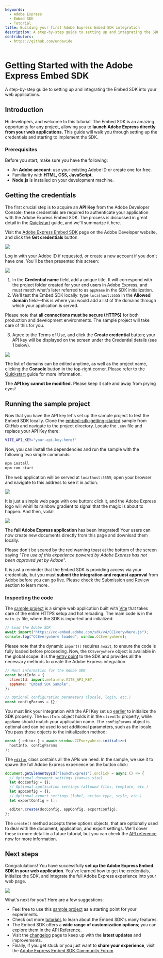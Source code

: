 ```yaml
---
keywords:
  - Adobe Express
  - Embed SDK
  - Tutorial
title: Building your first Adobe Express Embed SDK integration
description: A step-by-step guide to setting up and integrating the SDK into your web application.
contributors:
  - https://github.com/undavide
---
```


# Getting Started with the Adobe Express Embed SDK

A step-by-step guide to setting up and integrating the Embed SDK into your web applications.

<!-- **TODO**: add a video, Hamza-style. -->

## Introduction

Hi developers, and welcome to this tutorial! The Embed SDK is an amazing opportunity for any project, allowing you to **launch Adobe Express directly from your web applications.** This guide will walk you through setting up the credentials and starting to implement the SDK.

### Prerequisites

Before you start, make sure you have the following:

- An **Adobe account**: use your existing Adobe ID or create one for free.
- Familiarity with **HTML, CSS, JavaScript**.
- **Node.js** is installed on your development machine.

## Getting the credentials

The first crucial step is to acquire an **API Key** from the Adobe Developer Console; these credentials are required to authenticate your application with the Adobe Express Embed SDK. The process is discussed in great detail in the [Quickstart](../quickstart/index.md) guide, and we'll summarize it here.

Visit the [Adobe Express Embed SDK](https://developer.adobe.com/express/embed-sdk/) page on the Adobe Developer website, and click the **Get credentials** button.

![](../images/quickstart_home.png)

Log in with your Adobe ID if requested, or create a new account if you don't have one. You'll be then presented this screen:

![](../images/quickstart_credentials.png)

1. In the **Credential name** field, add a unique title. It will correspond with the project folder created for your end users in Adobe Express, and must match what's later referred to as `appName` in the SDK initialization.
2. We'll test the Embed SDK locally: type `localhost:5555` in the **Allowed domain** field—this is where you would add a list of the domains through which your application is served.

<!-- Warning Alert -->
<InlineAlert variant="warning" slots="text1" />

Please note that **all connections must be secure (HTTPS)** for both production and development environments. The sample project will take care of this for you.

3. Agree to the Terms of Use, and click the **Create credential** button; your API key will be displayed on the screen under the Credential details (see 1 below).

![](../images/quickstart_credentials-complete.png)

The list of domains can be edited anytime, as well as the project name, clicking the **Console** button in the top-right corner. Please refer to the [Quickstart](../quickstart/index.md#step-1-get-an-api-key) guide for more information.

<InlineAlert variant="info" slots="text1" />

The **API key cannot be modified.** Please keep it safe and away from prying eyes!

## Running the sample project

Now that you have the API key let's set up the sample project to test the Embed SDK locally. Clone the [embed-sdk-getting-started](https://github.com/AdobeDocs/embed-sdk-samples/tree/main/code-samples/tutorials/embed-sdk-getting-started) sample from GitHub and navigate to the project directory. Locate the `.env` file and replace your API Key there:

```bash
VITE_API_KEY="your-api-key-here!"
```

Now, you can install the dependencies and run the sample with the following two simple commands:

```bash
npm install
npm run start
```

The web application will be served at `localhost:5555`; open your browser and navigate to this address to see it in action.

![](./images/gettingstarted_app.png)

It is just a simple web page with one button: click it, and the Adobe Express logo will whirl its rainbow gradient to signal that the magic is about to happen. And then, voilà!

![](./images/gettingstarted_integration.png)

The **full Adobe Express application** has been integrated! Your users can now create new documents directly from this page and download them locally.

<!-- Info Alert -->
<InlineAlert variant="info" slots="text1, text2" />

Please don't be scared by the red warning toast at the bottom of the screen saying _"The use of this experience powered by Adobe Express has not been approved yet by Adobe"_.

It is just a reminder that the Embed SDK is providing access via your credentials, but you must **submit the integration and request approval** from Adobe before you can go live. Please check the [Submission and Review](../review/) section to learn more.

### Inspecting the code

The [sample project](https://github.com/AdobeDocs/embed-sdk-samples/tree/main/code-samples/tutorials/embed-sdk-getting-started) is a simple web application built with [Vite](https://vitejs.dev/) that takes care of the entire HTTPS setup and hot reloading. The main code is in the `main.js` file, where the SDK is imported and initialized:

```javascript
// Load the Adobe SDK
await import("https://cc-embed.adobe.com/sdk/v4/CCEverywhere.js");
console.log("CCEverywhere loaded", window.CCEverywhere);
```

Please note that the dynamic `import()` requires `await`, to ensure the code is fully loaded before proceeding. Now, the `CCEverywhere` object is available in the global scope: it is the [entry point](/reference/CCEverywhere/) to the SDK and provides all the necessary methods to create the Adobe Express integration.

```javascript
// Host information for the Adobe SDK
const hostInfo = {
  clientId: import.meta.env.VITE_API_KEY,
  appName: "Embed SDK Sample",
};

// Optional configuration parameters (locale, login, etc.)
const configParams = {};
```

You must link your integration with the API Key set up [earlier](#getting-the-credentials) to initialize the SDK properly. The `hostInfo` object holds it in the `clientId` property, while `appName` should match your application name. The `configParams` object is optional and can be used to set additional parameters, such as the locale. You pass those objects to the initialization method:

```javascript
const { editor } = await window.CCEverywhere.initialize(
  hostInfo, configParams
);
```

The [`editor`](/reference/CCEverywhere/editor/) class contains all the APIs we need. In the sample, we use it to spawn the full Adobe Express experience on the button click:

```javascript
document.getElementById("launchExpress").onclick = async () => {
  // Optional document settings (canvas size)
  let docConfig = {};
  // Optional application settings (allowed files, template, etc.)
  let appConfig = {};
  // Optional export settings (label, action type, style, etc.)
  let exportConfig = [];

  editor.create(docConfig, appConfig, exportConfig);
};
```

The `create()` method accepts three options objects, that are optionally used to deal with the document, application, and export settings. We'll cover these in more detail in a future tutorial, but you can check the [API reference](/reference/CCEverywhere/editor.md#create) now for more information.

## Next steps

<!-- Congratulations! You've implemented a **Full Editor integration** with the Adobe Express Embed SDK. You've learned how to create, edit, and let users export documents, as well as how to manage images between Adobe Express and your web application. What's next for you? -->

Congratulations! You have successfully **set up the Adobe Express Embed SDK in your web application**. You've learned how to get the credentials, initialize the SDK, and integrate the full Adobe Express experience into your web page.

![](./images/gettingstarted_final.png)

What's next for you? Here are a few suggestions:

- Feel free to use this [sample project](https://github.com/AdobeDocs/embed-sdk-samples/tree/main/code-samples/tutorials/embed-sdk-getting-started) as a starting point for your experiments.
- Check out more [tutorials](../tutorials/) to learn about the Embed SDK's many features.
- The Embed SDK offers a **wide range of customization options**; you can explore them in the [API Reference](../../reference/).
- Visit the [changelog](../changelog/) page to keep up with the **latest updates** and improvements.
- Finally, if you get stuck or you just want to **share your experience**, visit the [Adobe Express Embed SDK Community Forum](https://community.adobe.com/t5/adobe-express-embed-sdk/ct-p/ct-express-embed-sdk?page=1&sort=latest_replies&lang=all&tabid=all).
